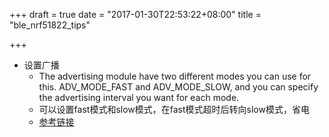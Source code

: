 +++
draft = true
date = "2017-01-30T22:53:22+08:00"
title = "ble_nrf51822_tips"

+++


* 设置广播
    * The advertising module have two different modes you can use for this. ADV_MODE_FAST and ADV_MODE_SLOW, and you can specify the advertising interval you want for each mode. 
    * 可以设置fast模式和slow模式，在fast模式超时后转向slow模式，省电
    * [参考链接](https://devzone.nordicsemi.com/question/111448/can-i-change-nrf5-bluetooth-advertising-interval-dynamically/)
